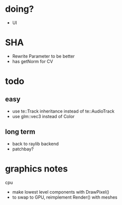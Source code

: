 # doing?
- UI

# SHA
- Rewrite Parameter to be better
- has getNorm for CV

# todo
## easy
- use te::Track inheritance instead of te::AudioTrack
- use glm::vec3 instead of Color

## long term
- back to raylib backend
- patchbay?

# graphics notes
cpu
- make lowest level components with DrawPixel()
- to swap to GPU, reimplement Render() with meshes
